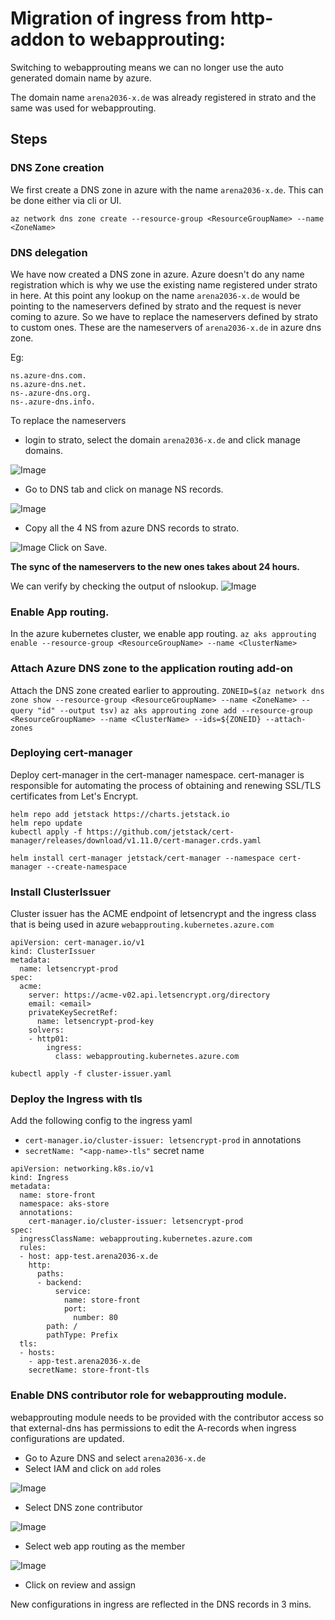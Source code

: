 # Migration of ingress from http-addon to webapprouting:
Switching to webapprouting means we can no longer use the auto generated domain name by azure. 

The domain name `arena2036-x.de` was already registered in strato and the same was used for webapprouting.

## Steps
### DNS Zone creation
We first create a DNS zone in azure with the name `arena2036-x.de`.  This can be done either via cli or UI.
 
`az network dns zone create --resource-group <ResourceGroupName> --name <ZoneName>` 

### DNS delegation
We have now created a DNS zone in azure. Azure doesn't do any name registration which is why we use the existing name registered under strato in here. 
At this point any lookup on the name `arena2036-x.de` would be pointing to the nameservers defined by strato and the request is never coming to azure. So we have to replace the nameservers defined by strato to custom ones. These are the nameservers of `arena2036-x.de` in azure dns zone.  

Eg: 
```
ns.azure-dns.com.
ns.azure-dns.net.
ns-.azure-dns.org.
ns-.azure-dns.info.
```
To replace the nameservers

- login to strato, select the domain `arena2036-x.de` and click manage domains.

![Image](https://github.com/user-attachments/assets/711831f5-9495-4162-8453-0a11671121be)
- Go to DNS tab and click on manage NS records.

![Image](https://github.com/user-attachments/assets/6456f89c-6875-4e8e-92c1-dabdaa25b462)

- Copy all the 4 NS from azure DNS records to strato.

![Image](https://github.com/user-attachments/assets/28c3d721-9216-4a87-bef8-67e9edea7ba9)
Click on Save. 

**The sync of the nameservers to the new ones takes about 24 hours.**
 
We can verify by checking the output of nslookup.
![Image](https://github.com/user-attachments/assets/a6853b3a-76aa-40b8-8dd6-b3c9d85082b0)

### Enable App routing.
In the azure kubernetes cluster, we enable app routing.
`az aks approuting enable --resource-group <ResourceGroupName> --name <ClusterName>`

### Attach Azure DNS zone to the application routing add-on
Attach the DNS zone created earlier to approuting. 
`ZONEID=$(az network dns zone show --resource-group <ResourceGroupName> --name <ZoneName> --query "id" --output tsv)`
`az aks approuting zone add --resource-group <ResourceGroupName> --name <ClusterName> --ids=${ZONEID} --attach-zones`

### Deploying cert-manager
Deploy cert-manager in the cert-manager namespace. cert-manager is responsible for automating the process of obtaining and renewing SSL/TLS certificates from Let's Encrypt.

```
helm repo add jetstack https://charts.jetstack.io
helm repo update
kubectl apply -f https://github.com/jetstack/cert-manager/releases/download/v1.11.0/cert-manager.crds.yaml
```
```
helm install cert-manager jetstack/cert-manager --namespace cert-manager --create-namespace
```

### Install ClusterIssuer 
Cluster issuer has the ACME endpoint of letsencrypt and the ingress class that is being used in azure `webapprouting.kubernetes.azure.com` 

```
apiVersion: cert-manager.io/v1
kind: ClusterIssuer
metadata:
  name: letsencrypt-prod
spec:
  acme:
    server: https://acme-v02.api.letsencrypt.org/directory
    email: <email>
    privateKeySecretRef:
      name: letsencrypt-prod-key
    solvers:
    - http01:
        ingress:
          class: webapprouting.kubernetes.azure.com
```
```
kubectl apply -f cluster-issuer.yaml
```

### Deploy the Ingress with tls
Add the following config to the ingress yaml 

- `cert-manager.io/cluster-issuer: letsencrypt-prod` in annotations
- `secretName: "<app-name>-tls"` secret name

```
apiVersion: networking.k8s.io/v1
kind: Ingress
metadata:
  name: store-front
  namespace: aks-store
  annotations:
    cert-manager.io/cluster-issuer: letsencrypt-prod
spec:
  ingressClassName: webapprouting.kubernetes.azure.com
  rules:
  - host: app-test.arena2036-x.de
    http:
      paths:
      - backend:
          service:
            name: store-front
            port:
              number: 80
        path: /
        pathType: Prefix
  tls:
  - hosts:
    - app-test.arena2036-x.de
    secretName: store-front-tls

```

### Enable DNS contributor role for webapprouting module.
webapprouting module needs to be provided with the contributor access so that external-dns has permissions to edit the A-records when ingress configurations are updated.
- Go to Azure DNS and select `arena2036-x.de`
- Select IAM and click on `add` roles

![Image](https://github.com/user-attachments/assets/c8252f7c-4c31-4a05-aa1d-7c168f9aee89)
- Select DNS zone contributor

![Image](https://github.com/user-attachments/assets/090d5e2f-b0af-42e7-adb3-afc4c5c1f94b)
- Select web app routing as the member 

![Image](https://github.com/user-attachments/assets/32793dea-eced-45cf-bd56-3acaebb57b38)
- Click on review and assign

New configurations in ingress are reflected in the DNS records in 3 mins. 
